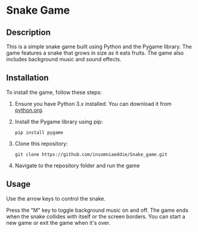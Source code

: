# Snake Game



## Description

This is a simple snake game built using Python and the Pygame library. The game features a snake that grows in size as it eats fruits. The game also includes background music and sound effects.



## Installation

To install the game, follow these steps: 

1. Ensure you have Python 3.x installed. You can download it from [python.org](https://www.python.org/downloads/). 

2. Install the Pygame library using pip: 

    `pip install pygame`

3. Clone this repository: 

   `git clone https://github.com/insomniaeddie/Snake_game.git`

4. Navigate to the repository folder and run the game

   

## Usage 

Use the arrow keys to control the snake. 

Press the "M" key to toggle background music on and off. The game ends when the snake collides with itself or the screen borders. You can start a new game or exit the game when it's over.



